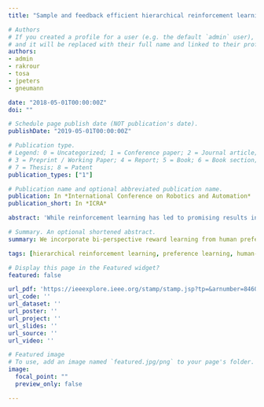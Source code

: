 ```yaml
---
title: "Sample and feedback efficient hierarchical reinforcement learning from human preferences"

# Authors
# If you created a profile for a user (e.g. the default `admin` user), write the username (folder name) here 
# and it will be replaced with their full name and linked to their profile.
authors:
- admin
- rakrour
- tosa
- jpeters
- gneumann

date: "2018-05-01T00:00:00Z"
doi: ""

# Schedule page publish date (NOT publication's date).
publishDate: "2019-05-01T00:00:00Z"

# Publication type.
# Legend: 0 = Uncategorized; 1 = Conference paper; 2 = Journal article;
# 3 = Preprint / Working Paper; 4 = Report; 5 = Book; 6 = Book section;
# 7 = Thesis; 8 = Patent
publication_types: ["1"]

# Publication name and optional abbreviated publication name.
publication: In *International Conference on Robotics and Automation*
publication_short: In *ICRA*

abstract: 'While reinforcement learning has led to promising results in robotics, defining an informative reward function is challenging. Prior work considered including the human in the loop to jointly learn the reward function and the optimal policy. Generating samples from a physical robot and requesting human feedback are both taxing efforts for which efficiency is critical. We propose to learn reward functions from both the robot and the human perspectives to improve on both efficiency metrics. Learning a reward function from the human perspective increases feedback efficiency by assuming that humans rank trajectories according to a low-dimensional outcome space. Learning a reward function from the robot perspective circumvents the need for a dynamics model while retaining the sample efficiency of model-based approaches. We provide an algorithm that incorporates bi-perspective reward learning into a general hierarchical reinforcement learning framework and demonstrate the merits of our approach on a toy task and a simulated robot grasping task.'

# Summary. An optional shortened abstract.
summary: We incorporate bi-perspective reward learning from human preferences into a general hierarchical reinforcement learning framework for robotic grasping.

tags: [hierarchical reinforcement learning, preference learning, human-robot interaction, robotics]

# Display this page in the Featured widget?
featured: false

url_pdf: 'https://ieeexplore.ieee.org/stamp/stamp.jsp?tp=&arnumber=8460907'
url_code: ''
url_dataset: ''
url_poster: ''
url_project: ''
url_slides: ''
url_source: ''
url_video: ''

# Featured image
# To use, add an image named `featured.jpg/png` to your page's folder. 
image:
  focal_point: ""
  preview_only: false

---
```

